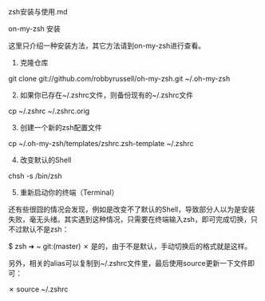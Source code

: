zsh安装与使用.md

on-my-zsh 安装

这里只介绍一种安装方法，其它方法请到on-my-zsh进行查看。

 

1. 克隆仓库

git clone git://github.com/robbyrussell/oh-my-zsh.git ~/.oh-my-zsh
 

2. 如果你已存在~/.zshrc文件，则备份现有的~/.zshrc文件

cp ~/.zshrc ~/.zshrc.orig
 

3. 创建一个新的zsh配置文件

cp ~/.oh-my-zsh/templates/zshrc.zsh-template ~/.zshrc
 

4. 改变默认的Shell

chsh -s /bin/zsh
 

5. 重新启动你的终端（Terminal）

 

 

还有些很囧的情况会发现，例如是改变不了默认的Shell，导致部分人以为是安装失败，毫无头绪。其实遇到这种情况，只需要在终端输入zsh，即可完成切换，只不过默认不是zsh：

$ zsh
➜  ~ git:(master) ✗ 
是的，由于不是默认，手动切换后的格式就是这样。 

 

另外，相关的alias可以复制到~/.zshrc文件里，最后使用source更新一下文件即可：

✗ source ~/.zshrc
